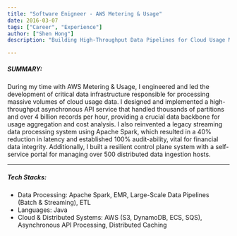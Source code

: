 ```yaml
---
title: "Software Enigneer - AWS Metering & Usage" 
date: 2016-03-07
tags: ["Career", "Experience"]
author: ["Shen Hong"]
description: "Building High-Throughput Data Pipelines for Cloud Usage Metering."

---
```

##### SUMMARY:
During my time with AWS Metering & Usage, I engineered and led the development of critical data infrastructure responsible for processing massive volumes of cloud usage data. I designed and implemented a high-throughput asynchronous API service that handled thousands of partitions and over 4 billion records per hour, providing a crucial data backbone for usage aggregation and cost analysis. I also reinvented a legacy streaming data processing system using Apache Spark, which resulted in a 40% reduction in latency and established 100% audit-ability, vital for financial data integrity. Additionally, I built a resilient control plane system with a self-service portal for managing over 500 distributed data ingestion hosts.

---
##### Tech Stacks:
- Data Processing: Apache Spark, EMR, Large-Scale Data Pipelines (Batch & Streaming), ETL
- Languages: Java
- Cloud & Distributed Systems: AWS (S3, DynamoDB, ECS, SQS), Asynchronous API Processing, Distributed Caching

